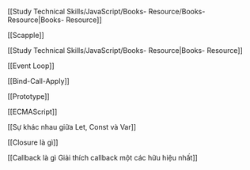 [[Study Technical Skills/JavaScript/Books- Resource/Books- Resource|Books- Resource]]

[[Scapple]]

[[Study Technical Skills/JavaScript/Books- Resource|Books- Resource]]

[[Event Loop]]

[[Bind-Call-Apply]]

[[Prototype]]

  

[[ECMAScript]]

[[Sự khác nhau giữa Let, Const và Var]]

[[Closure là gì]]

[[Callback là gì Giải thích callback một các hữu hiệu nhất]]